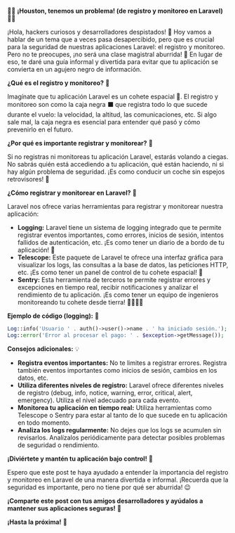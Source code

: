 🕵️‍♂️ **¡Houston, tenemos un problema! (de registro y monitoreo en Laravel)** 🕵️‍♀️

¡Hola, hackers curiosos y desarrolladores despistados! 👋 Hoy vamos a hablar de un tema que a veces pasa desapercibido, pero que es crucial para la seguridad de nuestras aplicaciones Laravel: el registro y monitoreo. Pero no te preocupes, ¡no será una clase magistral aburrida! 🥱 En lugar de eso, te daré una guía informal y divertida para evitar que tu aplicación se convierta en un agujero negro de información.

**¿Qué es el registro y monitoreo?** 🤔

Imagínate que tu aplicación Laravel es un cohete espacial 🚀. El registro y monitoreo son como la caja negra ⬛ que registra todo lo que sucede durante el vuelo: la velocidad, la altitud, las comunicaciones, etc. Si algo sale mal, la caja negra es esencial para entender qué pasó y cómo prevenirlo en el futuro.

**¿Por qué es importante registrar y monitorear?** 🧐

Si no registras ni monitoreas tu aplicación Laravel, estarás volando a ciegas. No sabrás quién está accediendo a tu aplicación, qué están haciendo, ni si hay algún problema de seguridad. ¡Es como conducir un coche sin espejos retrovisores! 🚗

**¿Cómo registrar y monitorear en Laravel?** 📝

Laravel nos ofrece varias herramientas para registrar y monitorear nuestra aplicación:

* **Logging:** Laravel tiene un sistema de logging integrado que te permite registrar eventos importantes, como errores, inicios de sesión, intentos fallidos de autenticación, etc. ¡Es como tener un diario de a bordo de tu aplicación! 📓
* **Telescope:** Este paquete de Laravel te ofrece una interfaz gráfica para visualizar los logs, las consultas a la base de datos, las peticiones HTTP, etc. ¡Es como tener un panel de control de tu cohete espacial! 🚀
* **Sentry:** Esta herramienta de terceros te permite registrar errores y excepciones en tiempo real, recibir notificaciones y analizar el rendimiento de tu aplicación. ¡Es como tener un equipo de ingenieros monitoreando tu cohete desde tierra! 👨‍🚀👩‍🚀

**Ejemplo de código (logging):** 📝

```php
Log::info('Usuario ' . auth()->user()->name . ' ha iniciado sesión.');
Log::error('Error al procesar el pago: ' . $exception->getMessage());
```

**Consejos adicionales:** 💡

* **Registra eventos importantes:** No te limites a registrar errores. Registra también eventos importantes como inicios de sesión, cambios en los datos, etc.
* **Utiliza diferentes niveles de registro:** Laravel ofrece diferentes niveles de registro (debug, info, notice, warning, error, critical, alert, emergency). Utiliza el nivel adecuado para cada evento.
* **Monitorea tu aplicación en tiempo real:** Utiliza herramientas como Telescope o Sentry para estar al tanto de lo que sucede en tu aplicación en todo momento.
* **Analiza los logs regularmente:** No dejes que los logs se acumulen sin revisarlos. Analízalos periódicamente para detectar posibles problemas de seguridad o rendimiento.

**¡Diviértete y mantén tu aplicación bajo control!** 🥳

Espero que este post te haya ayudado a entender la importancia del registro y monitoreo en Laravel de una manera divertida e informal. ¡Recuerda que la seguridad es importante, pero no tiene por qué ser aburrida! 😉

**¡Comparte este post con tus amigos desarrolladores y ayúdalos a mantener sus aplicaciones seguras!** 📢

**¡Hasta la próxima!** 👋
